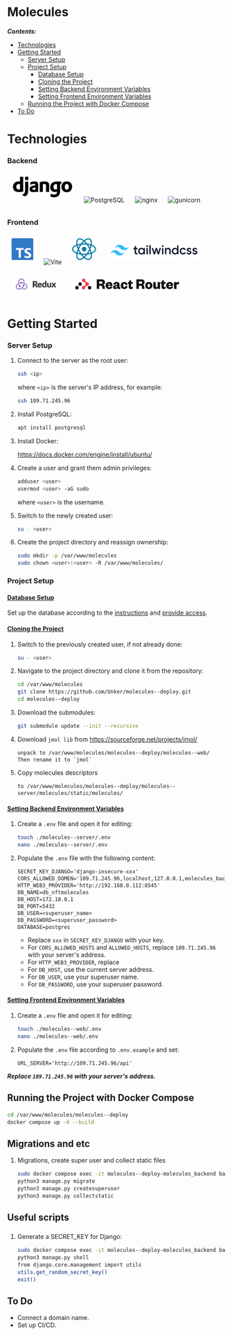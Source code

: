 Molecules
===============


***Contents:***

- [Technologies](#technologies)
- [Getting Started](#getting-started)
  - [Server Setup](#server-setup)
  - [Project Setup](#project-setup)
    - [Database Setup](#database-setup)
    - [Cloning the Project](#cloning-the-project)
    - [Setting Backend Environment Variables](#env-backend)
    - [Setting Frontend Environment Variables](#env-frontend)
  - [Running the Project with Docker Compose](#run-with-docker)
- [To Do](#to-do)

# Technologies <a name="technologies"></a>

### Backend
<img src="./assets/img/Django_logo.png" alt="Django" title="Django" height="50" style="margin: 10px; background: #FFFFFF">
<img src="https://www.postgresql.org/media/img/about/press/elephant.png" alt="PostgreSQL" title="PostgreSQL" height="50" style="margin: 10px;">
<img src="https://nginx.org/nginx.png" alt="nginx" title="nginx" height="50" style="margin: 10px;">
<img src="https://gunicorn.org/images/logo.jpg" alt="gunicorn" title="gunicorn" height="70" style="margin:0 10px;">



### Frontend
<img src="./assets/img/TypeScript_logo.png" alt="TypeScript" title="TypeScript" height="50" style="margin: 10px;">
<img src="https://vitejs.dev/logo-with-shadow.png" alt="Vite" title="Vite" height="50" style="margin: 10px;">
<img src="./assets/img/React_logo_light.svg" alt="React" title="React" height="50" style="margin: 10px;">
<img src="./assets/img/Tailwind_CSS_logo.png" alt="Tailwind" title="Tailwind" height="25" style="margin: 10px; background: #FFFFFF; padding: 10px;">

<img src="./assets/img/Redux_Logo.png" alt="Redux Toolkit" title="Redux Toolkit" height="25" style="margin: 10px; background: #FFFFFF; padding: 10px;">
<img src="./assets/img/react-router-color.svg" alt="React Router" title="React Router" height="25" style="margin: 10px; background: #FFFFFF; padding: 10px;">

# Getting Started <a name="getting-started"></a>

### Server Setup <a name="server-setup"></a>
1. Connect to the server as the root user:
    ```bash
    ssh <ip>
    ```
    where `<ip>` is the server's IP address, for example:
    ```bash
    ssh 109.71.245.96
    ```

1. Install PostgreSQL:
    ```bash
    apt install postgresql
    ```

1. Install Docker:

    https://docs.docker.com/engine/install/ubuntu/

1. Create a user and grant them admin privileges:
    ```bash
    adduser <user>
    usermod <user> -aG sudo
    ```
    where `<user>` is the username.

1. Switch to the newly created user:
    ```bash
    su - <user>
    ```

1. Create the project directory and reassign ownership:
    ```bash
    sudo mkdir -p /var/www/molecules
    sudo chown <user>:<user> -R /var/www/molecules/
    ```

### Project Setup <a name="project-setup"></a>

#### <ins>Database Setup</ins> <a name="database-setup"></a>

Set up the database according to the [instructions](https://github.com/Unker/cloud_storage_server/tree/main?tab=readme-ov-file#database-setup) and [provide access](https://github.com/Unker/cloud_storage_server/tree/main?tab=readme-ov-file#database-access).

#### <ins>Cloning the Project</ins> <a name="cloning-the-project"></a>

1. Switch to the previously created user, if not already done:
    ```bash
    su - <user>
    ```

1. Navigate to the project directory and clone it from the repository:
    ```bash
    cd /var/www/molecules
    git clone https://github.com/Unker/molecules--deploy.git
    cd molecules--deploy
    ```

1. Download the submodules:
    ```bash
    git submodule update --init --recursive
    ```


1. Download `jmol lib` from https://sourceforge.net/projects/jmol/  
    ```
    unpack to /var/www/molecules/molecules--deploy/molecules--web/
    Then rename it to `jmol`
    ```

1. Copy molecules descriptors
    ```
    to /var/www/molecules/molecules--deploy/molecules--server/molecules/static/molecules/
    ```

#### <ins>Setting Backend Environment Variables</ins> <a name="env-backend"></a>

1. Create a `.env` file and open it for editing:
   ```bash
   touch ./molecules--server/.env
   nano ./molecules--server/.env
   ```

1. Populate the `.env` file with the following content:
    ```
    SECRET_KEY_DJANGO='django-insecure-xxx'
    CORS_ALLOWED_DOMEN='109.71.245.96,localhost,127.0.0.1,molecules_backend,molecules_backend:8000,molecules_frontend,molecules_frontend:3000'
    HTTP_WEB3_PROVIDER='http://192.168.0.112:8545'
    DB_NAME=db_nftmolecules
    DB_HOST=172.18.0.1
    DB_PORT=5432
    DB_USER=<superuser_name>
    DB_PASSWORD=<superuser_password>
    DATABASE=postgres
   ```
    - Replace `xxx` in `SECRET_KEY_DJANGO` with your key.
    - For `CORS_ALLOWED_HOSTS` and `ALLOWED_HOSTS`, replace `109.71.245.96` with your server's address.
    - For `HTTP_WEB3_PROVIDER`, replace 
    - For `DB_HOST`, use the current server address.
    - For `DB_USER`, use your superuser name.
    - For `DB_PASSWORD`, use your superuser password.

#### <ins>Setting Frontend Environment Variables</ins> <a name="env-frontend"></a>
1. Create a `.env` file and open it for editing:
    ```bash
    touch ./molecules--web/.env
    nano ./molecules--web/.env
    ```

1. Populate the `.env` file according to `.env.example` and set:
    ```
    URL_SERVER='http://109.71.245.96/api'
    ```
***Replace `109.71.245.96` with your server's address.***

## Running the Project with Docker Compose <a name="run-with-docker"></a>
```bash
cd /var/www/molecules/molecules--deploy
docker compose up -d --build
```

## Migrations and etc

1. Migrations, create super user and collect static files
    ```bash
    sudo docker compose exec -it molecules--deploy-molecules_backend bash
    python3 manage.py migrate
    python3 manage.py createsuperuser
    python3 manage.py collectstatic
    ```

## Useful scripts <a name="useful-scripts"></a>
###
1. Generate a SECRET_KEY for Django:
   ```bash
   sudo docker compose exec -it molecules--deploy-molecules_backend bash
   python3 manage.py shell
   from django.core.management import utils
   utils.get_random_secret_key()
   exit()
   ```


## To Do <a name="to-do"></a>

+ Connect a domain name.
+ Set up CI/CD.